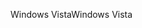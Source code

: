 <span data-ttu-id="27166-101">Windows Vista</span><span class="sxs-lookup"><span data-stu-id="27166-101">Windows Vista</span></span>